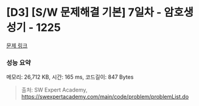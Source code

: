 # [D3] [S/W 문제해결 기본] 7일차 - 암호생성기 - 1225 

[문제 링크](https://swexpertacademy.com/main/code/problem/problemDetail.do?contestProbId=AV14uWl6AF0CFAYD) 

### 성능 요약

메모리: 26,712 KB, 시간: 165 ms, 코드길이: 847 Bytes



> 출처: SW Expert Academy, https://swexpertacademy.com/main/code/problem/problemList.do